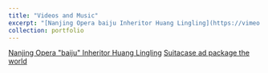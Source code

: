 ```yaml
---
title: "Videos and Music"
excerpt: "[Nanjing Opera baiju Inheritor Huang Lingling](https://vimeo.com/884091741)[Suitacase ad package the world](https://vimeo.com/884151606) ​<audio id="audio" preload="none"><source id="mp3" src="/images/police action.mp3"></audio>"
collection: portfolio
---
```

[Nanjing Opera "baiju" Inheritor Huang Lingling](https://vimeo.com/884091741)
[Suitacase ad package the world](https://vimeo.com/884151606)

